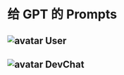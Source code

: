 # 给 GPT 的 Prompts

## ![avatar](../../assets/icons/avatar_user.svg) **User**



## ![avatar](../../assets/icons/avatar_devchat.svg) **DevChat**
